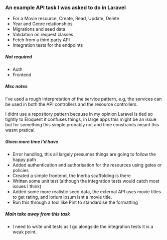 ### An example API task I was asked to do in Laravel

* For a Movie resource, Create, Read, Update, Delete
* Year and Genre relationships
* Migrations and seed data
* Validation on request classes
* Fetch from a third party API
* Integration tests for the endpoints


##### Not required 
* Auth
* Frontend

##### Msc notes
I've used a rough interpretation of the service pattern, e.g, the services can be used in both the API controllers and the resource controllers.

I didnt use a repository pattern because in my opinion Laravel is tied so tightly to Eloquent it confuses things, in large apps this might be an issue but for something  this simple probably not and time constraints meant this wasnt pratical.

##### Given more time I'd have
* Error handling, this all largely presumes things are going to follow the happy path
* Added authentication and authorisation for the resources using gates or policies
* Created a simple frontend, the Inertia scaffolding is there 
* Written some unit test (although the integration tests would catch most issues I think)
* Added some more realistic seed data, the external API uses movie titles to get rating, and lorium ipsum isnt a movie title.
* Run this through a tool like Pint to standardise the formatting 

##### Main take away from this task 
* I need to write unit tests as I go alongside the integration tests it is a weak point.
